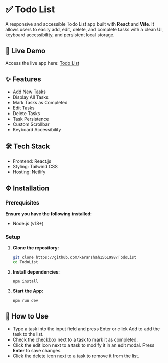 # ✅ Todo List

A responsive and accessible Todo List app built with **React** and **Vite**. It allows users to easily add, edit, delete, and complete tasks with a clean UI, keyboard accessibility, and persistent local storage.

## 🚀 Live Demo
Access the live app here: [Todo List](https://todolistks.netlify.app/)

## ✨ Features
- Add New Tasks
- Display All Tasks
- Mark Tasks as Completed
- Edit Tasks
- Delete Tasks
- Task Persistence
- Custom Scrollbar
- Keyboard Accessibility

## 🛠 Tech Stack
- Frontend: React.js
- Styling: Tailwind CSS
- Hosting: Netlify

## ⚙️ Installation
### Prerequisites
**Ensure you have the following installed:**
- Node.js (v18+)

### Setup
1. **Clone the repository:**
   ```bash
   git clone https://github.com/karanshah1561998/TodoList
   cd TodoList
   
2. **Install dependencies:**
   ```bash
   npm install
   
3. **Start the App:**
   ```bash
   npm run dev

## 🎲 How to Use
- Type a task into the input field and press Enter or click Add to add the task to the list.
- Check the checkbox next to a task to mark it as completed.
- Click the edit icon next to a task to modify it in an edit modal. Press **Enter** to save changes.
- Click the delete icon next to a task to remove it from the list.
